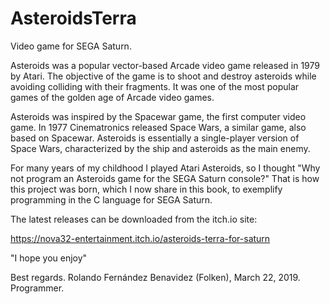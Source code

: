 # AsteroidsTerra
Video game for SEGA Saturn.

Asteroids was a popular vector-based Arcade video game released in 1979 by Atari. The objective of the game is to shoot and destroy asteroids while avoiding colliding with their fragments. It was one of the most popular games of the golden age of Arcade video games.

Asteroids was inspired by the Spacewar game, the first computer video game. In 1977 Cinematronics released Space Wars, a similar game, also based on Spacewar. Asteroids is essentially a single-player version of Space Wars, characterized by the ship and asteroids as the main enemy.

For many years of my childhood I played Atari Asteroids, so I thought "Why not program an Asteroids game for the SEGA Saturn console?" That is how this project was born, which I now share in this book, to exemplify programming in the C language for SEGA Saturn.


The latest releases can be downloaded from the itch.io site:

https://nova32-entertainment.itch.io/asteroids-terra-for-saturn




"I hope you enjoy"

Best regards. Rolando Fernández Benavidez (Folken), March 22, 2019. Programmer.

